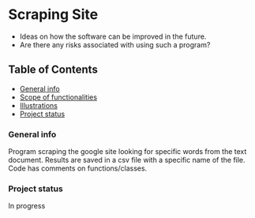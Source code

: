 # Scraping Site

- Ideas on how the software can be improved in the future.
- Are there any risks associated with using such a program?

## Table of Contents
* [General info](#general-info)
* [Scope of functionalities](#scope-of-functionalities)
* [Illustrations](#illustrations)
* [Project status](#project-status)

### General info
Program scraping the google site looking for specific words from the text document.
Results are saved in a csv file with a specific name of the file.
Code has comments on functions/classes.


### Project status
In progress
